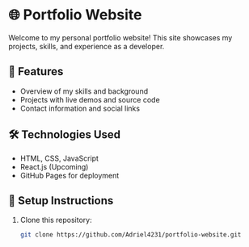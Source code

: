 # 🌐 Portfolio Website  

Welcome to my personal portfolio website! This site showcases my projects, skills, and experience as a developer.  

## 🚀 Features  
- Overview of my skills and background  
- Projects with live demos and source code  
- Contact information and social links  

## 🛠️ Technologies Used  
- HTML, CSS, JavaScript  
- React.js (Upcoming)  
- GitHub Pages for deployment  

## 📌 Setup Instructions  
1. Clone this repository:  
   ```sh
   git clone https://github.com/Adriel4231/portfolio-website.git
